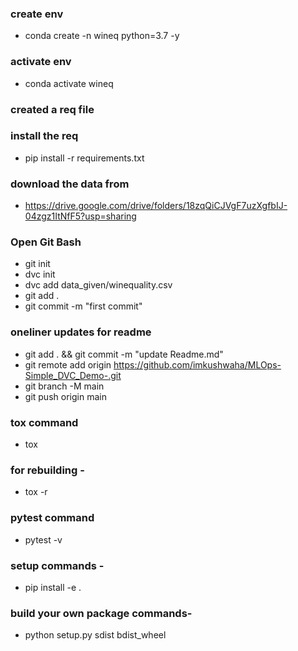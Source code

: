 ### create env

- conda create -n wineq python=3.7 -y

### activate env

- conda activate wineq

### created a req file

### install the req

- pip install -r requirements.txt

### download the data from

- https://drive.google.com/drive/folders/18zqQiCJVgF7uzXgfbIJ-04zgz1ItNfF5?usp=sharing

### Open Git Bash

- git init
- dvc init 
- dvc add data_given/winequality.csv
- git add .
- git commit -m "first commit"

### oneliner updates for readme

- git add . && git commit -m "update Readme.md"
- git remote add origin https://github.com/imkushwaha/MLOps-Simple_DVC_Demo-.git
- git branch -M main
- git push origin main

### tox command

- tox

### for rebuilding -
- tox -r 

### pytest command

- pytest -v

### setup commands -

- pip install -e .

### build your own package commands-

- python setup.py sdist bdist_wheel

